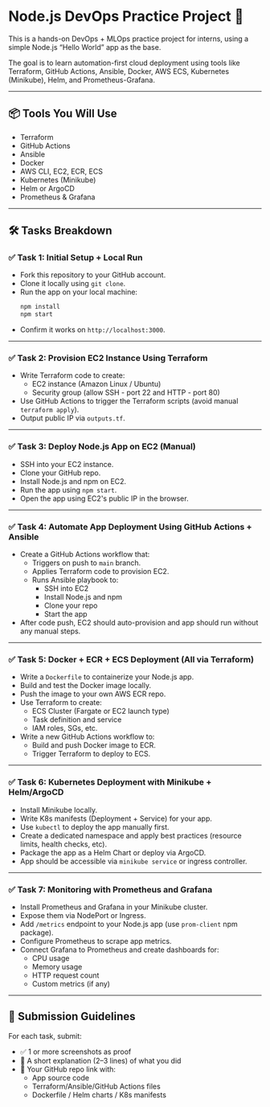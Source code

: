 # Node.js DevOps Practice Project 🚀

This is a hands-on DevOps + MLOps practice project for interns, using a simple Node.js “Hello World” app as the base.

The goal is to learn automation-first cloud deployment using tools like Terraform, GitHub Actions, Ansible, Docker, AWS ECS, Kubernetes (Minikube), Helm, and Prometheus-Grafana.

---

## 📦 Tools You Will Use
- Terraform
- GitHub Actions
- Ansible
- Docker
- AWS CLI, EC2, ECR, ECS
- Kubernetes (Minikube)
- Helm or ArgoCD
- Prometheus & Grafana

---

## 🛠️ Tasks Breakdown

### ✅ Task 1: Initial Setup + Local Run
- Fork this repository to your GitHub account.
- Clone it locally using `git clone`.
- Run the app on your local machine:
  ```bash
  npm install
  npm start
  ```
- Confirm it works on `http://localhost:3000`.

---

### ✅ Task 2: Provision EC2 Instance Using Terraform
- Write Terraform code to create:
  - EC2 instance (Amazon Linux / Ubuntu)
  - Security group (allow SSH - port 22 and HTTP - port 80)
- Use GitHub Actions to trigger the Terraform scripts (avoid manual `terraform apply`).
- Output public IP via `outputs.tf`.

---

### ✅ Task 3: Deploy Node.js App on EC2 (Manual)
- SSH into your EC2 instance.
- Clone your GitHub repo.
- Install Node.js and npm on EC2.
- Run the app using `npm start`.
- Open the app using EC2's public IP in the browser.

---

### ✅ Task 4: Automate App Deployment Using GitHub Actions + Ansible
- Create a GitHub Actions workflow that:
  - Triggers on push to `main` branch.
  - Applies Terraform code to provision EC2.
  - Runs Ansible playbook to:
    - SSH into EC2
    - Install Node.js and npm
    - Clone your repo
    - Start the app
- After code push, EC2 should auto-provision and app should run without any manual steps.

---

### ✅ Task 5: Docker + ECR + ECS Deployment (All via Terraform)
- Write a `Dockerfile` to containerize your Node.js app.
- Build and test the Docker image locally.
- Push the image to your own AWS ECR repo.
- Use Terraform to create:
  - ECS Cluster (Fargate or EC2 launch type)
  - Task definition and service
  - IAM roles, SGs, etc.
- Write a new GitHub Actions workflow to:
  - Build and push Docker image to ECR.
  - Trigger Terraform to deploy to ECS.

---

### ✅ Task 6: Kubernetes Deployment with Minikube + Helm/ArgoCD
- Install Minikube locally.
- Write K8s manifests (Deployment + Service) for your app.
- Use `kubectl` to deploy the app manually first.
- Create a dedicated namespace and apply best practices (resource limits, health checks, etc).
- Package the app as a Helm Chart or deploy via ArgoCD.
- App should be accessible via `minikube service` or ingress controller.

---

### ✅ Task 7: Monitoring with Prometheus and Grafana
- Install Prometheus and Grafana in your Minikube cluster.
- Expose them via NodePort or Ingress.
- Add `/metrics` endpoint to your Node.js app (use `prom-client` npm package).
- Configure Prometheus to scrape app metrics.
- Connect Grafana to Prometheus and create dashboards for:
  - CPU usage
  - Memory usage
  - HTTP request count
  - Custom metrics (if any)

---

## 📸 Submission Guidelines

For each task, submit:
- ✅ 1 or more screenshots as proof
- 📝 A short explanation (2–3 lines) of what you did
- 🔗 Your GitHub repo link with:
  - App source code
  - Terraform/Ansible/GitHub Actions files
  - Dockerfile / Helm charts / K8s manifests

